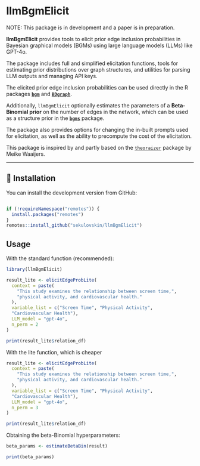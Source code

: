 # llmBgmElicit 

NOTE: This package is in development and a paper is in preparation.

**llmBgmElicit** provides tools to elicit prior edge inclusion probabilities in Bayesian graphical models (BGMs) using large language models (LLMs) like GPT-4o. 

The package includes full and simplified elicitation functions, tools for estimating prior distributions over graph structures, and utilities for parsing LLM outputs and managing API keys.

The elicited prior edge inclusion probabilities can be used directly in the R packages **[`bgm`](https://cran.r-project.org/web/packages/bgms/index.html)** and **[`BDgraph`](http://cran.r-project.org/web/packages/BDgraph/index.html)**.

Additionally, `llmBgmElicit` optionally estimates the parameters of a **Beta-Binomial prior** on the number of edges in the network, which can be used as a structure prior in the **[`bgms`](https://cran.r-project.org/web/packages/bgms/index.html)** package.

The package also provides options for changing the in-built prompts used for elicitation, as well as the ability to precompute the cost of the elicitation.

This package is inspired by and partly based on the [`theoraizer`](https://github.com/MeikeWaaijers/theoraizer) package by Meike Waaijers.

---

## 🚀 Installation

You can install the development version from GitHub:

```r

if (!requireNamespace("remotes")) { 
  install.packages("remotes")   
}   
remotes::install_github("sekulovskin/llmBgmElicit")
```

## Usage

With the standard function (recommended):

```r
library(llmBgmElicit)

result_lite <- elicitEdgeProbLite(
  context = paste(
    "This study examines the relationship between screen time,",
    "physical activity, and cardiovascular health."
  ),
  variable_list = c("Screen Time", "Physical Activity", 
  "Cardiovascular Health"),
  LLM_model = "gpt-4o",
  n_perm = 2
)

print(result_lite$relation_df)
```
With the lite function, which is cheaper

```r
result_lite <- elicitEdgeProbLite(
  context = paste(
    "This study examines the relationship between screen time,",
    "physical activity, and cardiovascular health."
  ),
  variable_list = c("Screen Time", "Physical Activity", 
  "Cardiovascular Health"),
  LLM_model = "gpt-4o",
  n_perm = 3
)

print(result_lite$relation_df)
```
Obtaining the beta-Binomial hyperparameters:

```r
beta_params <- estimateBetaBin(result)

print(beta_params)
```
